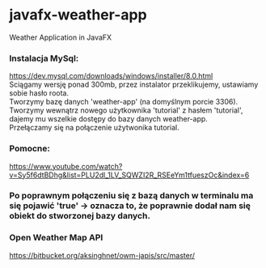 # javafx-weather-app
Weather Application in JavaFX

### Instalacja MySql:
https://dev.mysql.com/downloads/windows/installer/8.0.html  
Sciągamy wersję ponad 300mb, przez instalator przeklikujemy, ustawiamy sobie hasło roota.  
Tworzymy bazę danych 'weather-app' (na domyślnym porcie 3306).  
Tworzymy wewnątrz nowego użytkownika 'tutorial' z hasłem 'tutorial', dajemy mu wszelkie dostępy do bazy danych weather-app.  
Przełączamy się na połączenie użytwonika tutorial.

### Pomocne:
https://www.youtube.com/watch?v=Sy5f6dtBDhg&list=PLU2dl_1LV_SQWZI2R_RSEeYm1tfueszOc&index=6  

### Po poprawnym połączeniu się z bazą danych w terminalu ma się pojawić 'true' -> oznacza to, że poprawnie dodał nam się obiekt do stworzonej bazy danych.

### Open Weather Map API
https://bitbucket.org/aksinghnet/owm-japis/src/master/  
